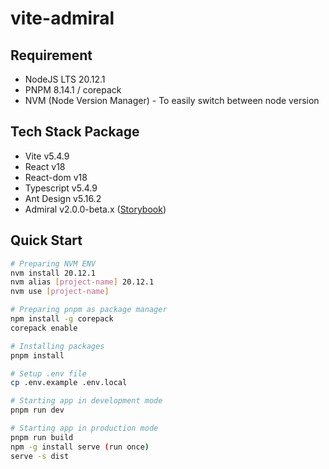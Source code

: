 # vite-admiral

## Requirement

- NodeJS LTS 20.12.1
- PNPM 8.14.1 / corepack
- NVM (Node Version Manager) - To easily switch between node version

## Tech Stack Package

- Vite v5.4.9
- React v18
- React-dom v18
- Typescript v5.4.9
- Ant Design v5.16.2
- Admiral v2.0.0-beta.x ([Storybook](https://beta--65cb2a66b1a56c748571f7ec.chromatic.com/))

## Quick Start

```bash
# Preparing NVM ENV
nvm install 20.12.1
nvm alias [project-name] 20.12.1
nvm use [project-name]

# Preparing pnpm as package manager
npm install -g corepack
corepack enable

# Installing packages
pnpm install

# Setup .env file
cp .env.example .env.local

# Starting app in development mode
pnpm run dev

# Starting app in production mode
pnpm run build
npm -g install serve (run once)
serve -s dist
```
